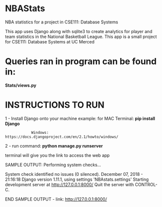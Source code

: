 # NBAStats
NBA statistics for a project in CSE111: Database Systems

This app uses Django along with sqlite3 to create analytics for player and team statistics in the National Basketball League.
This app is a small project for CSE111: Database Systems at UC Merced

# Queries ran in program can be found in:
**Stats/views.py**
# INSTRUCTIONS TO RUN

1 - Install Django onto your machine
example: 
                for MAC Terminal: **pip install Django**
                
                Windows: https://docs.djangoproject.com/en/2.1/howto/windows/
                

2 - run command:  **python manage.py runserver**

terminal will give you the link to access the web app

SAMPLE OUTPUT:
Performing system checks...

System check identified no issues (0 silenced).
December 07, 2018 - 21:16:18
Django version 1.11.1, using settings 'NBAstats.settings'
Starting development server at http://127.0.0.1:8000/
Quit the server with CONTROL-C.

END SAMPLE OUTPUT - link: http://127.0.0.1:8000/
